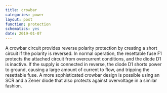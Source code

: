 ```yaml
---
title: crowbar
categories: power
layout: post
function: protection
schematics: yes
date: 2019-01-07
---
```


A crowbar circuit provides reverse polarity protection by creating a short circuit if the polarity is reversed.
In normal operation, the resettable fuse F1 protects the attached circuit from overcurrent conditions, and the diode D1 is inactive. If the supply is connected in reverse, the diode D1 shorts power to ground, causing a large amount of current to flow, and tripping the resettable fuse.
A more sophisticated crowbar design is possible using an SCR and a Zener diode that also protects against overvoltage in a similar fashion.
